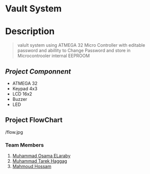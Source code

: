 # Vault System 
# Description
> valult system using ATMEGA 32 Micro Controller with editable password and abillity to Change Password and store in Microcontrooler internal EEPROOM 
## ***Project Componnent***
* ATMEGA 32
* Keypad 4x3
* LCD 16x2
* Buzzer
* LED
## Project FlowChart  
/flow.jpg
### Team Members 
1. [Muhammad Osama ELaraby](https://www.linkedin.com/in/muhammad-osama-elaraby-542621245/)
2. [Muhammad Tarek Haggag](https://www.linkedin.com/in/mohamed-hagag-90bba0185/)
3. [Mahmoud Hossam](https://www.linkedin.com/in/mahmoud-hosam-2b09751a7/)



